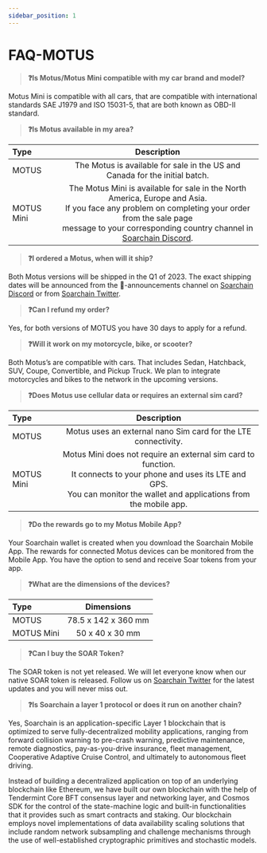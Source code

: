 ```yaml
---
sidebar_position: 1
---
```


# FAQ-MOTUS

>**❓Is Motus/Motus Mini compatible with my car brand and model?**

Motus Mini is compatible with all cars, that are compatible with international standards SAE J1979 and ISO 15031-5, that are both known as OBD-II standard. 

>**❓Is Motus available in my area?**

| Type      | Description | 
| :---        |    :----:   |  
| MOTUS      | The Motus is available for sale in the US and Canada for the initial batch.       | 
| MOTUS Mini   | The Motus Mini is available for sale in the North America, Europe and Asia. <br />If you face any problem on completing your order from the sale page<br /> message to your corresponding country channel in [Soarchain Discord](https://discord.gg/r43PyGyCst).         | 


>**❓I ordered a Motus, when will it ship?**

Both Motus versions will be shipped in the Q1 of 2023. The exact shipping dates will be announced from the 📢-announcements channel on [Soarchain Discord](https://discord.gg/r43PyGyCst) or from [Soarchain Twitter](http://twitter.com/soar_chain).

>**❓Can I refund my order?**

Yes, for both versions of MOTUS you have 30 days to apply for a refund.



>**❓Will it work on my motorcycle, bike, or scooter?**

Both Motus’s are compatible with cars. That includes Sedan, Hatchback, SUV, Coupe, Convertible, and Pickup Truck. 
We plan to integrate motorcycles and bikes to the network in the upcoming versions.

>**❓Does Motus use cellular data or requires an external sim card?**

| Type      | Description | 
| :---        |    :----:   |  
| MOTUS      | Motus uses an external nano Sim card for the LTE connectivity.      | 
| MOTUS Mini     | Motus Mini does not require an external sim card to function. <br />It connects to your phone and uses its LTE and GPS. <br />You can monitor the wallet and applications from the mobile app. | 

>**❓Do the rewards go to my Motus Mobile App?**

Your Soarchain wallet is created when you download the Soarchain Mobile App. The rewards for connected Motus devices can be monitored from the Mobile App. You have the option to send and receive Soar tokens from your app.

>**❓What are the dimensions of the devices?**

| Type      | Dimensions | 
| :---        |    :----:   |  
| MOTUS      | 78.5 x 142 x 360 mm       | 
| MOTUS Mini   | 50 x 40 x 30 mm    | 

>**❓Can I buy the SOAR Token?**

The SOAR token is not yet released. We will let everyone know when our native SOAR token is released. Follow us on [Soarchain Twitter](http://twitter.com/soar_chain)  for the latest updates and you will never miss out.

>**❓Is Soarchain a layer 1 protocol or does it run on another chain?**

Yes, Soarchain is an application-specific Layer 1  blockchain that is optimized to serve fully-decentralized mobility applications, ranging from forward collision warning to pre-crash warning, predictive maintenance, remote diagnostics, pay-as-you-drive insurance, fleet management, Cooperative Adaptive Cruise Control, and ultimately to autonomous fleet driving. 

Instead of building a decentralized application on top of an underlying blockchain like Ethereum, we have built our own blockchain with the help of Tendermint Core BFT consensus layer and networking layer, and Cosmos SDK for the control of the state-machine logic and built-in functionalities that it provides such as smart contracts and staking. Our blockchain employs novel implementations of data availability scaling solutions that include random network subsampling and challenge mechanisms through the use of well-established cryptographic primitives and stochastic models.


